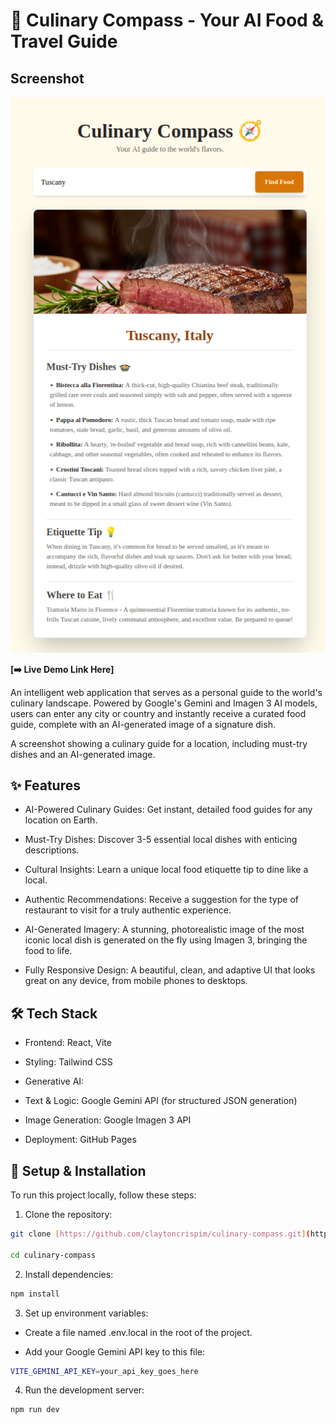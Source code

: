 # 🧭 Culinary Compass - Your AI Food & Travel Guide

## Screenshot
![Screenshot of the application page containing an AI Generated image of a dish, and the location's relevant culinary information.](src/assets/screenshot.png)

**[➡️ Live Demo Link Here]** <!-- We will fill this in after deployment! -->

An intelligent web application that serves as a personal guide to the world's culinary landscape. Powered by Google's Gemini and Imagen 3 AI models, users can enter any city or country and instantly receive a curated food guide, complete with an AI-generated image of a signature dish.

A screenshot showing a culinary guide for a location, including must-try dishes and an AI-generated image.

## ✨ Features

* AI-Powered Culinary Guides: Get instant, detailed food guides for any location on Earth.

* Must-Try Dishes: Discover 3-5 essential local dishes with enticing descriptions.

* Cultural Insights: Learn a unique local food etiquette tip to dine like a local.

* Authentic Recommendations: Receive a suggestion for the type of restaurant to visit for a truly authentic experience.

* AI-Generated Imagery: A stunning, photorealistic image of the most iconic local dish is generated on the fly using Imagen 3, bringing the food to life.

* Fully Responsive Design: A beautiful, clean, and adaptive UI that looks great on any device, from mobile phones to desktops.

## 🛠️ Tech Stack

* Frontend: React, Vite

* Styling: Tailwind CSS

* Generative AI:

* Text & Logic: Google Gemini API (for structured JSON generation)

* Image Generation: Google Imagen 3 API

* Deployment: GitHub Pages

## 🚀 Setup & Installation

To run this project locally, follow these steps:

1. Clone the repository:

```sh
git clone [https://github.com/claytoncrispim/culinary-compass.git](https://github.com/claytoncrispim/culinary-compass.git)
    
cd culinary-compass
```
2. Install dependencies:
```sh
npm install
```
3. Set up environment variables:

* Create a file named .env.local in the root of the project.

* Add your Google Gemini API key to this file:
```sh
VITE_GEMINI_API_KEY=your_api_key_goes_here
```
4. Run the development server:
```sh
npm run dev
```
